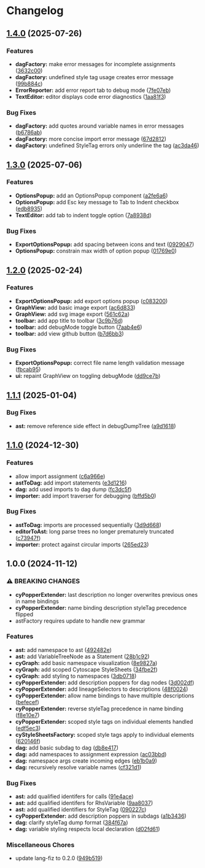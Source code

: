 # Changelog

## [1.4.0](https://github.com/formulavize/formulavize/compare/v1.3.0...v1.4.0) (2025-07-26)


### Features

* **dagFactory:** make error messages for incomplete assignments ([3632c00](https://github.com/formulavize/formulavize/commit/3632c007b498a7f77ff4eeaa12bf91f7640c7016))
* **dagFactory:** undefined style tag usage creates error message ([99b884c](https://github.com/formulavize/formulavize/commit/99b884cfa74511843a89aa6396ff4895d4e6c14a))
* **ErrorReporter:** add error report tab to debug mode ([7fe07eb](https://github.com/formulavize/formulavize/commit/7fe07eb20c77cdd3af28b59a03e65c126653ebf9))
* **TextEditor:** editor displays code error diagnostics ([1aa81f3](https://github.com/formulavize/formulavize/commit/1aa81f3f0103a0d5aa47499b847da4b44cca33ea))


### Bug Fixes

* **dagFactory:** add quotes around variable names in error messages ([b6786ab](https://github.com/formulavize/formulavize/commit/b6786ab32abc7ebba9134047f2eba365e356d4fd))
* **dagFactory:** more concise import error message ([67d2812](https://github.com/formulavize/formulavize/commit/67d2812679a8211c01364dddcf6a484535355ea2))
* **dagFactory:** undefined StyleTag errors only underline the tag ([ac3da46](https://github.com/formulavize/formulavize/commit/ac3da4643ba9f3d991d88d39e8c2604e56507788))

## [1.3.0](https://github.com/formulavize/formulavize/compare/v1.2.0...v1.3.0) (2025-07-06)


### Features

* **OptionsPopup:** add an OptionsPopup component ([a2fe6a6](https://github.com/formulavize/formulavize/commit/a2fe6a6beba48501f156dbf7f876254189e4ea45))
* **OptionsPopup:** add Esc key message to Tab to Indent checkbox ([edb8935](https://github.com/formulavize/formulavize/commit/edb89350aa67a690631c4b2d6b0d0900cce9b552))
* **TextEditor:** add tab to indent toggle option ([7a8938d](https://github.com/formulavize/formulavize/commit/7a8938d6343a82f3c4b13e47208c572747f3b1cf))


### Bug Fixes

* **ExportOptionsPopup:** add spacing between icons and text ([0929047](https://github.com/formulavize/formulavize/commit/0929047e38e93ff97d2a72f6204cad1f837ab1e2))
* **OptionsPopup:** constrain max width of option popup ([01769e0](https://github.com/formulavize/formulavize/commit/01769e06f0e35c5073c749c97ceca9d59a677a98))

## [1.2.0](https://github.com/formulavize/formulavize/compare/v1.1.1...v1.2.0) (2025-02-24)


### Features

* **ExportOptionsPopup:** add export options popup ([c083200](https://github.com/formulavize/formulavize/commit/c083200ae8b5080aa76270fc179b455f6958544f))
* **GraphView:** add basic image export ([ac6d833](https://github.com/formulavize/formulavize/commit/ac6d8333ec0ad63827e324d2ec094e3bc0b7df3f))
* **GraphView:** add svg image export ([561c62a](https://github.com/formulavize/formulavize/commit/561c62aa62f19a6d2da995efb02c7ccbe3baafd6))
* **toolbar:** add app title to toolbar ([3c9b76d](https://github.com/formulavize/formulavize/commit/3c9b76d28a59697e27b84e84bdc31c6cc6a75090))
* **toolbar:** add debugMode toggle button ([7aab4e6](https://github.com/formulavize/formulavize/commit/7aab4e69b8977aaaf036b9418c74b5e66aedf3f9))
* **toolbar:** add view github button ([b7d6bb3](https://github.com/formulavize/formulavize/commit/b7d6bb3a176825fc588447ac566cc741bdaac3e7))


### Bug Fixes

* **ExportOptionsPopup:** correct file name length validation message ([fbcab95](https://github.com/formulavize/formulavize/commit/fbcab95901a10baa40f514a1578981cbb0c8d3da))
* **ui:** repaint GraphView on toggling debugMode ([dd9ce7b](https://github.com/formulavize/formulavize/commit/dd9ce7b977f5dad012b0d3b66636e7b386e7257b))

## [1.1.1](https://github.com/formulavize/formulavize/compare/v1.1.0...v1.1.1) (2025-01-04)


### Bug Fixes

* **ast:** remove reference side effect in debugDumpTree ([a9d1618](https://github.com/formulavize/formulavize/commit/a9d1618cf69b4afcff282ee95de46bd8c2941a9f))

## [1.1.0](https://github.com/formulavize/formulavize/compare/v1.0.0...v1.1.0) (2024-12-30)


### Features

* allow import assignment ([c6a966e](https://github.com/formulavize/formulavize/commit/c6a966e28b7eaf69ee6944c428cc91c5d68d36a7))
* **astToDag:** add import statements ([e3d1216](https://github.com/formulavize/formulavize/commit/e3d121642c029b5c19a75ee8bdd07778e0ba56b6))
* **dag:** add used imports to dag dump ([fc3dc5f](https://github.com/formulavize/formulavize/commit/fc3dc5fcc031aa293db869c62c9166ba900344f7))
* **importer:** add import traverser for debugging ([bffd5b0](https://github.com/formulavize/formulavize/commit/bffd5b0228b010810f8ff661aa33cccddd41daf3))


### Bug Fixes

* **astToDag:** imports are processed sequentially ([3d9d668](https://github.com/formulavize/formulavize/commit/3d9d66843af63a257d93cd73b8903a90b384fd9b))
* **editorToAst:** long parse trees no longer prematurely truncated ([c73947f](https://github.com/formulavize/formulavize/commit/c73947f4486d232c15580805bc7d89f8ddf72d72))
* **importer:** protect against circular imports ([265ed23](https://github.com/formulavize/formulavize/commit/265ed23ba908f59e06a113aff621c658ac6d0e99))

## 1.0.0 (2024-11-12)


### ⚠ BREAKING CHANGES

* **cyPopperExtender:** last description no longer overwrites previous ones in name bindings
* **cyPopperExtender:** name binding description styleTag precedence flipped
* astFactory requires update to handle new grammar

### Features

* **ast:** add namespace to ast ([492482e](https://github.com/formulavize/formulavize/commit/492482e66fb4a34adcc58fdf96efa1a67074a84e))
* **ast:** add VariableTreeNode as a Statement ([28b1c92](https://github.com/formulavize/formulavize/commit/28b1c92409d45976cb273f20277688a138683795))
* **cyGraph:** add basic namespace visualization ([8e9827a](https://github.com/formulavize/formulavize/commit/8e9827a527828950b6ecf6b13be8c387d1f88d6d))
* **cyGraph:** add scoped Cytoscape StyleSheets ([34fbe2f](https://github.com/formulavize/formulavize/commit/34fbe2f7a8bea721dc05387b31eb0ac1ed555b48))
* **cyGraph:** add styling to namespaces ([3db0718](https://github.com/formulavize/formulavize/commit/3db0718543a84fd22b1d4122b47df5c128de63d9))
* **cyPopperExtender:** add description poppers for dag nodes ([3d002df](https://github.com/formulavize/formulavize/commit/3d002df5d5ed128a73a3c8b4c78ceeb4591e3f56))
* **cyPopperExtender:** add lineageSelectors to descriptions ([48f0024](https://github.com/formulavize/formulavize/commit/48f002458f4b971e82fef638cc01b07efc51ca80))
* **cyPopperExtender:** allow name bindings to have multiple descriptions ([befecef](https://github.com/formulavize/formulavize/commit/befecef232f095dae399fa2be8713bf772c84c9b))
* **cyPopperExtender:** reverse styleTag precedence in name binding ([f8e10e7](https://github.com/formulavize/formulavize/commit/f8e10e7f17beb169e9b1fea7adf21f005619b98b))
* **cyPopperExtender:** scoped style tags on individual elements handled ([edf5ec3](https://github.com/formulavize/formulavize/commit/edf5ec36ce201d8c874d402a7b617990b989e416))
* **cyStyleSheetsFactory:** scoped style tags apply to individual elements ([620146f](https://github.com/formulavize/formulavize/commit/620146f3f4f90d53ca43518c616977188bbbbab7))
* **dag:** add basic subdag to dag ([db8e417](https://github.com/formulavize/formulavize/commit/db8e4170f02d02e2de7afbd0158ace98ef3b990c))
* **dag:** add namespaces to assignment expression ([ac03bbd](https://github.com/formulavize/formulavize/commit/ac03bbdbd8675e9c2fbd34bc5b459c5b06632154))
* **dag:** namespace args create incoming edges ([eb1b0a9](https://github.com/formulavize/formulavize/commit/eb1b0a963425222f80d7d12161dcd49d43e84b82))
* **dag:** recursively resolve variable names ([cf321d1](https://github.com/formulavize/formulavize/commit/cf321d1b68df7f76565e69f92e4aafae632ab09f))


### Bug Fixes

* **ast:** add qualified identifers for calls ([91e4ace](https://github.com/formulavize/formulavize/commit/91e4aced9feb4032374006279fdb116084e64828))
* **ast:** add qualified identifers for RhsVariable ([9aa8037](https://github.com/formulavize/formulavize/commit/9aa80376770ca1db22564e30fca7b7c3c886b1f3))
* **ast:** add qualified identifiers for StyleTag ([090227c](https://github.com/formulavize/formulavize/commit/090227c39ebc8a0243bbf501994e6c8578cbf98f))
* **cyPopperExtender:** add description poppers in subdags ([a1b3436](https://github.com/formulavize/formulavize/commit/a1b34363638582de1f606e5755810a717a22cca1))
* **dag:** clarify styleTag dump format ([384f67a](https://github.com/formulavize/formulavize/commit/384f67aeec476b4d37973f417fcfdb13cfd6d327))
* **dag:** variable styling respects local declaration ([d02fd61](https://github.com/formulavize/formulavize/commit/d02fd61600f9d895dcae01b7dfac64a64db5c45a))


### Miscellaneous Chores

* update lang-fiz to 0.2.0 ([949b519](https://github.com/formulavize/formulavize/commit/949b519678d816728712ee1d2c9e2c822d9c4d67))
